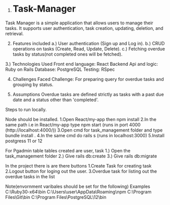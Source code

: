 1. # Task-Manager
Task Manager is a simple application that allows users to manage their tasks. It supports user authentication, task creation, updating, deletion, and retrieval.

2. Features included
a.) User authentication (Sign up and Log in).
b.) CRUD operations on tasks (Create, Read, Update, Delete).
c.) Fetching overdue tasks by status(not completed ones will be fetched).

3.) Technologies Used
Front end  language: React
Backend Api and logic: Ruby on Rails
Database: PostgreSQL
Testing: RSpec 

4. Challenges Faced
Challenge: For preparing query for  overdue tasks and grouping by status.

5. Assumptions
Overdue tasks are defined strictly as tasks with a past due date and a status other than 'completed'.


Steps to run locally.

Node should be  installed.
1.Open React/my-app then npm install 
2.In the same path  i.e in React/my-app type npm start (runs in port 4000 (http://localhost:4000/))
3.Open cmd for  task_management folder and type bundle install .
4.In the same cmd do rails s (runs in localhost:3000)
5.Install postgress 11 or 12 


For Pgadmin table
tables created are user, task
1.) Open the task_management folder
2.) Give rails db:create 
3.) Give rails db:migrate


In the project there is are there buttons 
1.Create Task for creating task 
2.Logout button for loging out the user.
3.Overdue task for  listing out the overdue tasks in the list


Note(envornment varibales should be set for the following)
Examples
C:\Ruby30-x64\bin
C:\Users\user\AppData\Roaming\npm
C:\Program Files\Git\bin
C:\Program Files\PostgreSQL\12\bin






